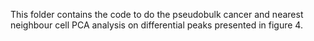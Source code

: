This folder contains the code to do the pseudobulk cancer and nearest neighbour cell PCA analysis on differential peaks presented in figure 4.
